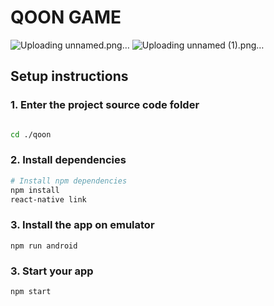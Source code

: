 # QOON GAME

![Uploading unnamed.png…]()
![Uploading unnamed (1).png…]()


## Setup instructions

### 1.  Enter the project source code folder

```sh

cd ./qoon
```

### 2. Install dependencies

```sh
# Install npm dependencies
npm install
react-native link
```
### 3. Install the app on emulator

```
npm run android
```
### 3. Start your app

```
npm start
```


